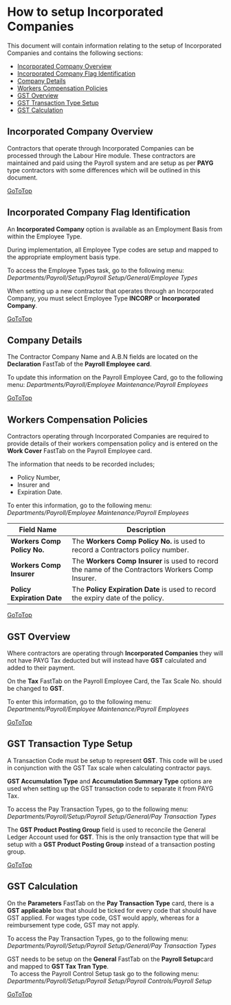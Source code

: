 # How to setup Incorporated Companies

This document will contain information relating to the setup of Incorporated Companies and contains the
following sections:

- [Incorporated Company Overview](#incorporated-company-overview)
- [Incorporated Company Flag Identification](#incorporated-company-flag-identification)
- [Company Details](#company-details)
- [Workers Compensation Policies](#workers-compensation-policies)
- [GST Overview](#gst-overview)
- [GST Transaction Type Setup](#gst-transaction-type-setup)
- [GST Calculation](#gst-calculation)

## Incorporated Company Overview

Contractors that operate through Incorporated Companies can be processed through the Labour Hire module. These contractors are
maintained and paid using the Payroll system and are setup as per **PAYG** type contractors with some differences which will be outlined in this document.

[GoToTop](#how-to-setup-incorporated-companies)

## Incorporated Company Flag Identification

An **Incorporated Company** option is available as an Employment Basis from within the Employee Type. 

During implementation, all Employee Type codes are setup and mapped to the appropriate employment basis type. 

To access the Employee Types task, go to the following menu: *Departments/Payroll/Setup/Payroll Setup/General/Employee Types*

When setting up a new contractor that operates through an Incorporated Company, you must select Employee Type **INCORP** or **Incorporated Company**.

[GoToTop](#how-to-setup-incorporated-companies)
     
## Company Details

The Contractor Company Name and A.B.N fields are located on the **Declaration** FastTab of the **Payroll Employee card**.

To update this information on the Payroll Employee Card, go to the following menu: *Departments/Payroll/Employee Maintenance/Payroll Employees*

[GoToTop](#how-to-setup-incorporated-companies)

## Workers Compensation Policies

Contractors operating through Incorporated Companies are required to provide details of their workers compensation policy and is entered on the **Work Cover** FastTab on the Payroll Employee card.

The information that needs to be recorded includes; 
- Policy Number, 
- Insurer and
- Expiration Date.

To enter this information, go to the following menu: *Departments/Payroll/Employee Maintenance/Payroll Employees*

|Field Name|Description|
|---------------------------------------------|---------------------------------------------------------------------|
|**Workers Comp Policy No.**|The **Workers Comp Policy No.** is used to record a Contractors policy number.|
|**Workers Comp Insurer**|The **Workers Comp Insurer** is used to record the name of the Contractors Workers Comp Insurer.|
|**Policy Expiration Date**|The **Policy Expiration Date** is used to record the expiry date of the policy.|

[GoToTop](#how-to-setup-incorporated-companies)
    
## GST Overview

Where contractors are operating through **Incorporated Companies** they will not have PAYG Tax deducted but will instead have **GST** calculated and added to their payment.

On the **Tax** FastTab on the Payroll Employee Card, the Tax Scale No. should be changed to **GST**.

To enter this information, go to the following menu: *Departments/Payroll/Employee Maintenance/Payroll Employees*

[GoToTop](#how-to-setup-incorporated-companies)

## GST Transaction Type Setup

A Transaction Code must be setup to represent **GST**. This code will be used in conjunction with the GST Tax scale when calculating contractor pays.

**GST Accumulation Type** and **Accumulation Summary Type** options are used when setting up the GST transaction code to separate it from PAYG Tax.

To access the Pay Transaction Types, go to the following menu: *Departments/Payroll/Setup/Payroll Setup/General/Pay Transaction Types*

The **GST Product Posting Group** field is used to reconcile the General Ledger Account used for **GST**. This is the only transaction type that will be setup with a **GST Product Posting Group** instead of a transaction posting group.

[GoToTop](#how-to-setup-incorporated-companies)

## GST Calculation

On the **Parameters** FastTab on the **Pay Transaction Type** card, there is a **GST applicable** box that should be ticked for every code that should have GST applied. For wages type code, GST would apply, whereas for a reimbursement type code, GST may not apply.

To access the Pay Transaction Types, go to the following menu: *Departments/Payroll/Setup/Payroll Setup/General/Pay Transaction Types*

GST needs to be setup on the **General** FastTab on the **Payroll Setup**card and mapped to **GST Tax Tran Type**.  
 
To access the Payroll Control Setup task go to the following menu: *Departments/Payroll/Setup/Payroll Setup/Payroll Controls/Payroll Setup*

[GoToTop](#how-to-setup-incorporated-companies)
